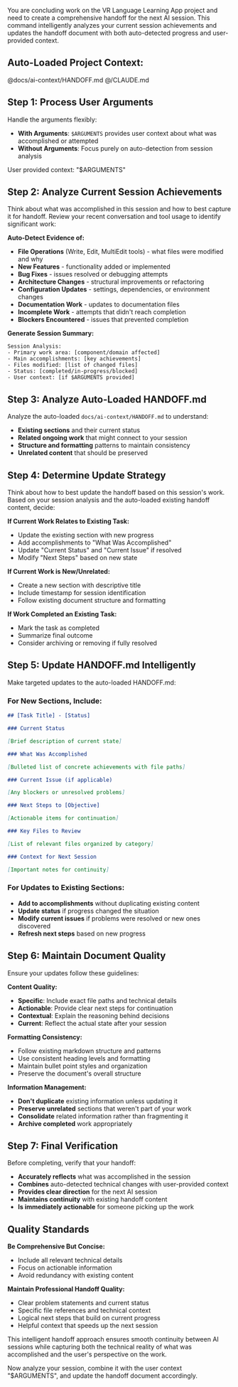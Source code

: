 You are concluding work on the VR Language Learning App project and need to create a comprehensive handoff for the next AI session. This command intelligently analyzes your current session achievements and updates the handoff document with both auto-detected progress and user-provided context.

## Auto-Loaded Project Context:

@docs/ai-context/HANDOFF.md
@/CLAUDE.md

## Step 1: Process User Arguments

Handle the arguments flexibly:

- **With Arguments**: `$ARGUMENTS` provides user context about what was accomplished or attempted
- **Without Arguments**: Focus purely on auto-detection from session analysis

User provided context: "$ARGUMENTS"

## Step 2: Analyze Current Session Achievements

Think about what was accomplished in this session and how to best capture it for handoff. Review your recent conversation and tool usage to identify significant work:

**Auto-Detect Evidence of:**

- **File Operations** (Write, Edit, MultiEdit tools) - what files were modified and why
- **New Features** - functionality added or implemented
- **Bug Fixes** - issues resolved or debugging attempts
- **Architecture Changes** - structural improvements or refactoring
- **Configuration Updates** - settings, dependencies, or environment changes
- **Documentation Work** - updates to documentation files
- **Incomplete Work** - attempts that didn't reach completion
- **Blockers Encountered** - issues that prevented completion

**Generate Session Summary:**

```
Session Analysis:
- Primary work area: [component/domain affected]
- Main accomplishments: [key achievements]
- Files modified: [list of changed files]
- Status: [completed/in-progress/blocked]
- User context: [if $ARGUMENTS provided]
```

## Step 3: Analyze Auto-Loaded HANDOFF.md

Analyze the auto-loaded `docs/ai-context/HANDOFF.md` to understand:

- **Existing sections** and their current status
- **Related ongoing work** that might connect to your session
- **Structure and formatting** patterns to maintain consistency
- **Unrelated content** that should be preserved

## Step 4: Determine Update Strategy

Think about how to best update the handoff based on this session's work. Based on your session analysis and the auto-loaded existing handoff content, decide:

**If Current Work Relates to Existing Task:**

- Update the existing section with new progress
- Add accomplishments to "What Was Accomplished"
- Update "Current Status" and "Current Issue" if resolved
- Modify "Next Steps" based on new state

**If Current Work is New/Unrelated:**

- Create a new section with descriptive title
- Include timestamp for session identification
- Follow existing document structure and formatting

**If Work Completed an Existing Task:**

- Mark the task as completed
- Summarize final outcome
- Consider archiving or removing if fully resolved

## Step 5: Update HANDOFF.md Intelligently

Make targeted updates to the auto-loaded HANDOFF.md:

### For New Sections, Include:

```markdown
## [Task Title] - [Status]

### Current Status

[Brief description of current state]

### What Was Accomplished

[Bulleted list of concrete achievements with file paths]

### Current Issue (if applicable)

[Any blockers or unresolved problems]

### Next Steps to [Objective]

[Actionable items for continuation]

### Key Files to Review

[List of relevant files organized by category]

### Context for Next Session

[Important notes for continuity]
```

### For Updates to Existing Sections:

- **Add to accomplishments** without duplicating existing content
- **Update status** if progress changed the situation
- **Modify current issues** if problems were resolved or new ones discovered
- **Refresh next steps** based on new progress

## Step 6: Maintain Document Quality

Ensure your updates follow these guidelines:

**Content Quality:**

- **Specific**: Include exact file paths and technical details
- **Actionable**: Provide clear next steps for continuation
- **Contextual**: Explain the reasoning behind decisions
- **Current**: Reflect the actual state after your session

**Formatting Consistency:**

- Follow existing markdown structure and patterns
- Use consistent heading levels and formatting
- Maintain bullet point styles and organization
- Preserve the document's overall structure

**Information Management:**

- **Don't duplicate** existing information unless updating it
- **Preserve unrelated** sections that weren't part of your work
- **Consolidate** related information rather than fragmenting it
- **Archive completed** work appropriately

## Step 7: Final Verification

Before completing, verify that your handoff:

- **Accurately reflects** what was accomplished in the session
- **Combines** auto-detected technical changes with user-provided context
- **Provides clear direction** for the next AI session
- **Maintains continuity** with existing handoff content
- **Is immediately actionable** for someone picking up the work

## Quality Standards

**Be Comprehensive But Concise:**

- Include all relevant technical details
- Focus on actionable information
- Avoid redundancy with existing content

**Maintain Professional Handoff Quality:**

- Clear problem statements and current status
- Specific file references and technical context
- Logical next steps that build on current progress
- Helpful context that speeds up the next session

This intelligent handoff approach ensures smooth continuity between AI sessions while capturing both the technical reality of what was accomplished and the user's perspective on the work.

Now analyze your session, combine it with the user context "$ARGUMENTS", and update the handoff document accordingly.
